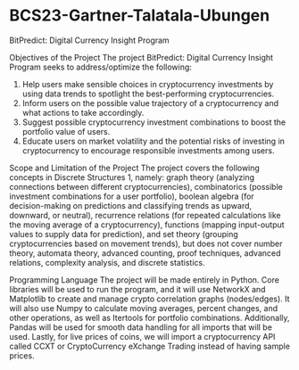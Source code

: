 # BCS23-Gartner-Talatala-Ubungen
BitPredict: Digital Currency Insight Program

Objectives of the Project
The project BitPredict: Digital Currency Insight Program seeks to address/optimize the following:

1. Help users make sensible choices in cryptocurrency investments by using data trends to spotlight the best-performing cryptocurrencies.
2. Inform users on the possible value trajectory of a cryptocurrency and what actions to take accordingly.
3. Suggest possible cryptocurrency investment combinations to boost the portfolio value of users.
4. Educate users on market volatility and the potential risks of investing in cryptocurrency to encourage responsible investments among users.


Scope and Limitation of the Project
The project covers the following concepts in Discrete Structures 1, namely: graph theory (analyzing connections between different cryptocurrencies), combinatorics (possible investment combinations for a user portfolio), boolean algebra (for decision-making on predictions and classifying trends as upward, downward, or neutral), recurrence relations (for repeated calculations like the moving average of a cryptocurrency), functions (mapping input-output values to supply data for prediction), and set theory (grouping cryptocurrencies based on movement trends), but does not cover number theory, automata theory, advanced counting, proof techniques, advanced relations, complexity analysis, and discrete statistics.

Programming Language
The project will be made entirely in Python. Core libraries will be used to run the program, and it will use NetworkX and Matplotlib to create and manage crypto correlation graphs (nodes/edges). It will also use Numpy to calculate moving averages, percent changes, and other operations, as well as Itertools for portfolio combinations. Additionally, Pandas will be used for smooth data handling for all imports that will be used. Lastly, for live prices of coins, we will import a cryptocurrency API called CCXT or CryptoCurrency eXchange Trading instead of having sample prices.

